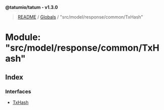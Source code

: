 **@tatumio/tatum - v1.3.0**

> [README](../README.md) / [Globals](../globals.md) / "src/model/response/common/TxHash"

# Module: "src/model/response/common/TxHash"

## Index

### Interfaces

* [TxHash](../interfaces/_src_model_response_common_txhash_.txhash.md)
